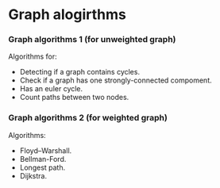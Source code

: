 # Graph alogirthms

<h3>Graph algorithms 1 (for unweighted graph)</h3>
 Algorithms for:
 

 - Detecting if a graph contains cycles.
 - 	Check if a graph has one strongly-connected compoment.
 -  Has an euler cycle.
 - Count paths between two nodes.
 
<h3>Graph algorithms 2 (for weighted graph)</h3>
 Algorithms:
 

 - Floyd–Warshall.
 - 	Bellman-Ford.
 -  Longest path.
 -  Dijkstra.
 
